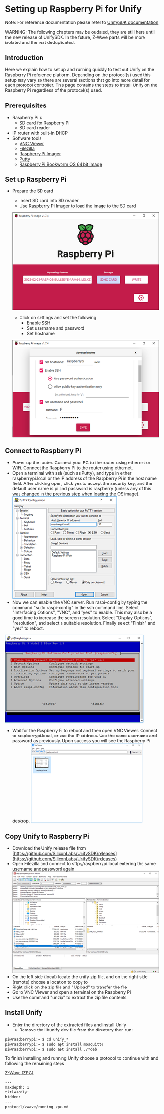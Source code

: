 # Setting up Raspberry Pi for Unify


Note: For reference documentation please refer to
[UnifySDK documentation](
https://SiliconLabs.github.io/UnifySDK/doc/running_unify
)

WARNING: The following chapters may be oudated,
they are still here until the new release of UnifySDK.
In the future, Z-Wave parts will be more isolated and the rest deduplicated.


## Introduction

Here we explain how to set up and running quickly to test out Unify on the Raspberry Pi reference platform. Depending on the protocol(s) used this setup may vary so there are several sections that go into more detail for each protocol controller. This page contains the steps to install Unify on the Raspberry Pi regardless of the protocol(s) used.

## Prerequisites

- Raspberry Pi 4
  - SD card for Raspberry Pi
  - SD card reader
- IP router with built-in DHCP
- Software tools 
  - [VNC Viewer](https://www.realvnc.com)
  - [Filezilla](https://filezilla-project.org)
  - [Raspberry Pi Imager](https://www.raspberrypi.com/software/)
  - [Putty](https://www.putty.org)
  - [Raspberry Pi Bookworm OS 64 bit image](https://www.raspberrypi.com/software/operating-systems/)

## Set up Raspberry Pi

- Prepare the SD card
  - Insert SD card into SD reader
  - Use Raspberry Pi Imager to load the image to the SD card 
 
  ![Raspberry Pi Imager](assets/img/rpi_imager.png)
  - Click on settings and set the following 
    - Enable SSH
    - Set username and password
    - Set hostname
    
  ![Raspberry Pi Imager](assets/img/rpi_imager2.png)

## Connect to Raspberry Pi

- Power up the router. Connect your PC to the router using ethernet or WiFi. Connect the Raspberry Pi to the router using ethernet.
- Open a terminal with ssh (such as Putty), and type in either raspberrypi.local or the IP address of the Raspberry Pi in the host name field. After clicking open, click yes to accept the security key, and the default user name is pi and password is raspberry (unless any of this was changed in the previous step when loading the OS image).
![Putty](assets/img/putty.png)
- Now we can enable the VNC server. Run raspi-config by typing the command "sudo raspi-config" in the ssh command line. Select "Interfacing Options", "VNC", and "yes" to enable. This may also be a good time to increase the screen resolution. Select "Display Options", "resolution", and select a suitable resolution. Finally select "Finish" and "yes" to reboot.

![RaspiConfig](assets/img/raspiconfig.png)
- Wait for the Raspberry Pi to reboot and then open VNC Viewer. Connect to raspberrypi.local, or use the IP address. Use the same username and password as previously. Upon success you will see the Raspberry Pi desktop.
![VNC](assets/img/vncviewer.png)

## Copy Unify to Raspberry Pi

- Download the Unify release file from [https://github.com/SiliconLabs/UnifySDK/releases](https://github.com/SiliconLabs/UnifySDK/releases)
- Open Filezilla and connect to sftp://raspberrypi.local entering the same username and password again
![Filezilla](assets/img/filezilla.png)
- On the left side (local) locate the unify zip file, and on the right side (remote) choose a location to copy to
- Right click on the zip file and "Upload" to transfer the file
- Go to VNC Viewer and open a terminal on the Raspberry Pi
- Use the command "unzip" to extract the zip file contents

## Install Unify 

- Enter the directory of the extracted files and install Unify
  - Remove the libunify-dev file from the directory then run:
```console
pi@raspberrypi:~ $ cd unify_*
pi@raspberrypi:~ $ sudo apt install mosquitto
pi@raspberrypi:~ $ sudo apt install ./*deb
```

To finish installing and running Unify choose a protocol to continue with and following the remaining steps

[Z-Wave (ZPC)](protocol/zwave/running_zpc.md)

```{toctree}
---
maxdepth: 1
titlesonly:
hidden:
---
protocol/zwave/running_zpc.md
```
